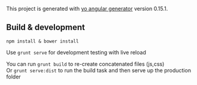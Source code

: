 

This project is generated with [yo angular generator](https://github.com/yeoman/generator-angular)
version 0.15.1.

## Build & development

`npm install & bower install`

Use `grunt serve` for development testing with live reload

You can run `grunt build` to re-create concatenated files (js,css)      
Or `grunt serve:dist` to run the build task and then serve up the production folder

